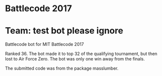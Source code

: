 # Battlecode 2017
# Team: test bot please ignore
Battlecode bot for MIT Battlecode 2017

Ranked 36. 
The bot made it to top 32 of the qualifying tournament, but then lost to Air Force Zero. 
The bot was only one win away from the finals.

The submitted code was from the package masslumber.
